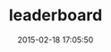 ---
layout: post
title:  "leaderboard"
repo:   "agoragames/leaderboard"
date:   2015-02-18 17:05:50
gemurl: https://github.com/agoragames/leaderboard
---